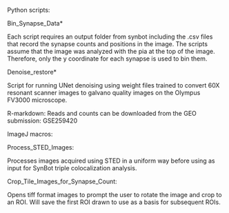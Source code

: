 Python scripts:

Bin_Synapse_Data*

Each script requires an output folder from synbot including the .csv files that record the synapse counts and positions in the image. 
The scripts assume that the image was analyzed with the pia at the top of the image. Therefore, only the y coordinate for each synapse is used to bin them.

Denoise_restore*

Script for running UNet denoising using weight files trained to convert 60X resonant scanner images to galvano quality images on the Olympus FV3000 microscope.

R-markdown:
Reads and counts can be downloaded from the GEO submission: GSE259420

ImageJ macros:

Process_STED_Images:

Processes images acquired using STED in a uniform way before using as input for SynBot triple colocalization analysis.

Crop_Tile_Images_for_Synapse_Count:

Opens tiff format images to prompt the user to rotate the image and crop to an ROI. Will save the first ROI drawn to use as a basis for subsequent ROIs. 

